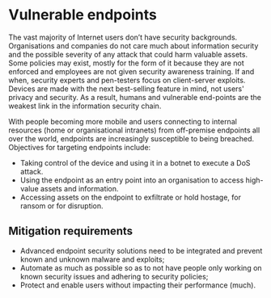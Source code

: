 # Vulnerable endpoints

The vast majority of Internet users don’t have security backgrounds. Organisations and companies do not care much about information security and the possible severity of any attack that could harm valuable assets. Some policies may exist, mostly for the form of it because they are not enforced and employees are not given security awareness training. If and when, security experts and pen-testers focus on client-server exploits. Devices are made with the next best-selling feature in mind, not users' privacy and security. As a result, humans and vulnerable end-points are the weakest link in the information security chain.

With people becoming more mobile and users connecting to internal resources (home or organisational intranets) from off-premise endpoints all over the world, endpoints are increasingly susceptible to being breached. Objectives for targeting endpoints include:

* Taking control of the device and using it in a botnet to execute a DoS attack.
* Using the endpoint as an entry point into an organisation to access high-value assets and information.
* Accessing assets on the endpoint to exfiltrate or hold hostage, for ransom or for disruption.

## Mitigation requirements

* Advanced endpoint security solutions need to be integrated and prevent known and unknown malware and exploits; 
* Automate as much as possible so as to not have people only working on known security issues and adhering to security policies; 
* Protect and enable users without impacting their performance (much). 
